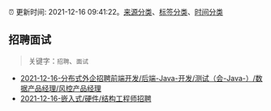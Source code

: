 :alarm_clock: 更新时间: 2021-12-16 09:41:22。[来源分类](../README.md)、[标签分类](../TAGS.md)、[时间分类](../TIMELINE.md)

## 招聘面试


> 关键字：`招聘`、`面试`



- [2021-12-16-分布式外企招聘前端开发/后端-Java-开发/测试（会-Java-）/数据产品经理/风控产品经理](https://www.v2ex.com/t/822630) 
- [2021-12-16-嵌入式/硬件/结构工程师招聘](https://www.v2ex.com/t/822612) 